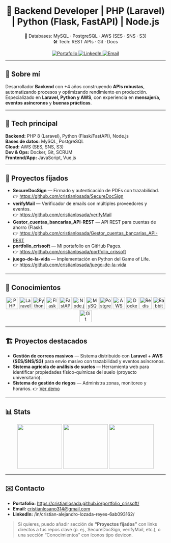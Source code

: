 <div align="center">

# 🚀 Backend Developer | PHP (Laravel) | Python (Flask, FastAPI) | Node.js  
💾 Databases: MySQL · PostgreSQL · AWS (SES · SNS · S3)  
🛠️ Tech: REST APIs · Git · Docs

<a href="https://cristianlosada.github.io/portfolio_crissoft/">
  <img alt="Portafolio" src="https://img.shields.io/badge/Portafolio-crissoft-0A192F">
</a>
<a href="https://www.linkedin.com/in/cristian-alejandro-lozada-reyes-6ab093162/">
  <img alt="LinkedIn" src="https://img.shields.io/badge/LinkedIn-Cristian%20Lozada-0A66C2?logo=linkedin&logoColor=white">
</a>
<a href="mailto:cristianlosano314@gmail.com">
  <img alt="Email" src="https://img.shields.io/badge/Email-cristianlosano314%40gmail.com-1f6feb?logo=gmail&logoColor=white">
</a>

</div>

---

## 👋 Sobre mí
Desarrollador **Backend** con +4 años construyendo **APIs robustas**, automatizando procesos y optimizando rendimiento en producción. Especializado en **Laravel, Python y AWS**, con experiencia en **mensajería**, **eventos asíncronos** y **buenas prácticas**.  

---

## 🧱 Tech principal
**Backend:** PHP 8 (Laravel), Python (Flask/FastAPI), Node.js  
**Bases de datos:** MySQL, PostgreSQL  
**Cloud:** AWS (SES, SNS, S3)  
**Dev & Ops:** Docker, Git, SCRUM  
**Frontend/App:** JavaScript, Vue.js

---

## 📌 Proyectos fijados
- **SecureDocSign** — Firmado y autenticación de PDFs con trazabilidad.  
  👉 https://github.com/cristianlosada/SecureDocSign
- **verifyMail** — Verificador de emails con múltiples proveedores y eventos.  
  👉 https://github.com/cristianlosada/verifyMail
- **Gestor_cuentas_bancarias_API-REST** — API REST para cuentas de ahorro (Flask).  
  👉 https://github.com/cristianlosada/Gestor_cuentas_bancarias_API-REST
- **portfolio_crissoft** — Mi portafolio en GitHub Pages.  
  👉 https://github.com/cristianlosada/portfolio_crissoft
- **juego-de-la-vida** — Implementación en Python del Game of Life.  
  👉 https://github.com/cristianlosada/juego-de-la-vida

---

## 🧠 Conocimientos
<div align="center">
  
<!-- Devicons: https://devicon.dev/ -->
<img src="https://cdn.jsdelivr.net/gh/devicons/devicon/icons/php/php-original.svg" height="38" alt="PHP" />
<img src="https://cdn.jsdelivr.net/gh/devicons/devicon/icons/laravel/laravel-original.svg" height="38" alt="Laravel" />
<img src="https://cdn.jsdelivr.net/gh/devicons/devicon/icons/python/python-original.svg" height="38" alt="Python" />
<img src="https://cdn.jsdelivr.net/gh/devicons/devicon/icons/flask/flask-original.svg" height="38" alt="Flask" />
<img src="https://cdn.jsdelivr.net/gh/devicons/devicon/icons/fastapi/fastapi-original.svg" height="38" alt="FastAPI" />
<img src="https://cdn.jsdelivr.net/gh/devicons/devicon/icons/nodejs/nodejs-original.svg" height="38" alt="Node.js" />
<img src="https://cdn.jsdelivr.net/gh/devicons/devicon/icons/mysql/mysql-original.svg" height="38" alt="MySQL" />
<img src="https://cdn.jsdelivr.net/gh/devicons/devicon/icons/postgresql/postgresql-original.svg" height="38" alt="PostgreSQL" />
<img src="https://cdn.jsdelivr.net/gh/devicons/devicon/icons/amazonwebservices/amazonwebservices-original.svg" height="38" alt="AWS" />
<img src="https://cdn.jsdelivr.net/gh/devicons/devicon/icons/docker/docker-original.svg" height="38" alt="Docker" />
<img src="https://cdn.jsdelivr.net/gh/devicons/devicon/icons/redis/redis-original.svg" height="38" alt="Redis" />
<img src="https://cdn.jsdelivr.net/gh/devicons/devicon/icons/rabbitmq/rabbitmq-original.svg" height="38" alt="RabbitMQ" />
<img src="https://cdn.jsdelivr.net/gh/devicons/devicon/icons/git/git-original.svg" height="38" alt="Git" />

</div>

---

## 🏗️ Proyectos destacados
- **Gestión de correos masivos** — Sistema distribuido con **Laravel** + **AWS (SES/SNS/S3)** para envío masivo con trazabilidad y eventos asíncronos.  
- **Sistema agrícola de análisis de suelos** — Herramienta web para identificar propiedades físico-químicas del suelo (proyecto universitario).  
- **Sistema de gestión de riegos** — Administra zonas, monitoreo y horarios. 👉 [Ver demo](https://disriegos.vercel.app/)

---

## 📊 Stats
<div align="center">
  <img src="https://github-readme-stats.vercel.app/api?username=cristianlosada&show_icons=true" height="140">
  <img src="https://github-readme-stats.vercel.app/api/top-langs/?username=cristianlosada&layout=compact" height="140">
  <img src="https://streak-stats.demolab.com?user=cristianlosada&date_format=j%20M%5B%20Y%5D" height="140">
</div>

---

## ✉️ Contacto
- **Portafolio:** https://cristianlosada.github.io/portfolio_crissoft/  
- **Email:** cristianlosano314@gmail.com  
- **LinkedIn:** /in/cristian-alejandro-lozada-reyes-6ab093162/

> Si quieres, puedo añadir sección de **“Proyectos fijados”** con links directos a tus repos clave (p. ej., SecureDocSign, verifyMail, etc.), o una sección “Conocimientos” con íconos tipo devicon.
